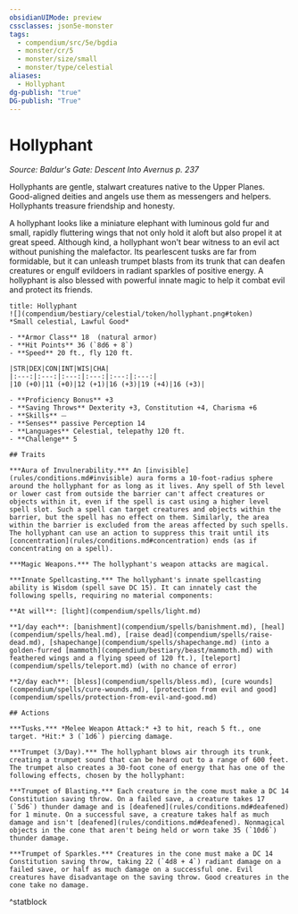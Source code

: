 ```yaml
---
obsidianUIMode: preview
cssclasses: json5e-monster
tags:
  - compendium/src/5e/bgdia
  - monster/cr/5
  - monster/size/small
  - monster/type/celestial
aliases:
  - Hollyphant
dg-publish: "true"
DG-publish: "True"
---
```

# Hollyphant
*Source: Baldur's Gate: Descent Into Avernus p. 237*  

Hollyphants are gentle, stalwart creatures native to the Upper Planes. Good-aligned deities and angels use them as messengers and helpers. Hollyphants treasure friendship and honesty.

A hollyphant looks like a miniature elephant with luminous gold fur and small, rapidly fluttering wings that not only hold it aloft but also propel it at great speed. Although kind, a hollyphant won't bear witness to an evil act without punishing the malefactor. Its pearlescent tusks are far from formidable, but it can unleash trumpet blasts from its trunk that can deafen creatures or engulf evildoers in radiant sparkles of positive energy. A hollyphant is also blessed with powerful innate magic to help it combat evil and protect its friends.

```ad-statblock
title: Hollyphant
![](compendium/bestiary/celestial/token/hollyphant.png#token)
*Small celestial, Lawful Good*

- **Armor Class** 18  (natural armor)
- **Hit Points** 36 (`8d6 + 8`)
- **Speed** 20 ft., fly 120 ft.

|STR|DEX|CON|INT|WIS|CHA|
|:---:|:---:|:---:|:---:|:---:|:---:|
|10 (+0)|11 (+0)|12 (+1)|16 (+3)|19 (+4)|16 (+3)|

- **Proficiency Bonus** +3
- **Saving Throws** Dexterity +3, Constitution +4, Charisma +6
- **Skills** ⏤
- **Senses** passive Perception 14
- **Languages** Celestial, telepathy 120 ft.
- **Challenge** 5

## Traits

***Aura of Invulnerability.*** An [invisible](rules/conditions.md#invisible) aura forms a 10-foot-radius sphere around the hollyphant for as long as it lives. Any spell of 5th level or lower cast from outside the barrier can't affect creatures or objects within it, even if the spell is cast using a higher level spell slot. Such a spell can target creatures and objects within the barrier, but the spell has no effect on them. Similarly, the area within the barrier is excluded from the areas affected by such spells. The hollyphant can use an action to suppress this trait until its [concentration](rules/conditions.md#concentration) ends (as if concentrating on a spell).

***Magic Weapons.*** The hollyphant's weapon attacks are magical.

***Innate Spellcasting.*** The hollyphant's innate spellcasting ability is Wisdom (spell save DC 15). It can innately cast the following spells, requiring no material components:

**At will**: [light](compendium/spells/light.md)

**1/day each**: [banishment](compendium/spells/banishment.md), [heal](compendium/spells/heal.md), [raise dead](compendium/spells/raise-dead.md), [shapechange](compendium/spells/shapechange.md) (into a golden-furred [mammoth](compendium/bestiary/beast/mammoth.md) with feathered wings and a flying speed of 120 ft.), [teleport](compendium/spells/teleport.md) (with no chance of error)

**2/day each**: [bless](compendium/spells/bless.md), [cure wounds](compendium/spells/cure-wounds.md), [protection from evil and good](compendium/spells/protection-from-evil-and-good.md)

## Actions

***Tusks.*** *Melee Weapon Attack:* +3 to hit, reach 5 ft., one target. *Hit:* 3 (`1d6`) piercing damage.

***Trumpet (3/Day).*** The hollyphant blows air through its trunk, creating a trumpet sound that can be heard out to a range of 600 feet. The trumpet also creates a 30-foot cone of energy that has one of the following effects, chosen by the hollyphant:

***Trumpet of Blasting.*** Each creature in the cone must make a DC 14 Constitution saving throw. On a failed save, a creature takes 17 (`5d6`) thunder damage and is [deafened](rules/conditions.md#deafened) for 1 minute. On a successful save, a creature takes half as much damage and isn't [deafened](rules/conditions.md#deafened). Nonmagical objects in the cone that aren't being held or worn take 35 (`10d6`) thunder damage.

***Trumpet of Sparkles.*** Creatures in the cone must make a DC 14 Constitution saving throw, taking 22 (`4d8 + 4`) radiant damage on a failed save, or half as much damage on a successful one. Evil creatures have disadvantage on the saving throw. Good creatures in the cone take no damage.
```
^statblock